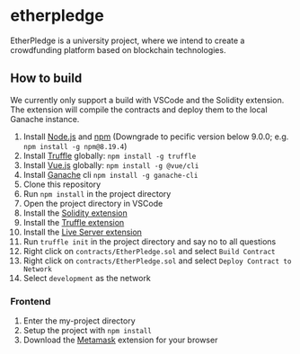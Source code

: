 # etherpledge
EtherPledge is a university project, where we intend to create a crowdfunding platform based on blockchain technologies.

## How to build
We currently only support a build with VSCode and the Solidity extension. The extension will compile the contracts and deploy them to the local Ganache instance.

1. Install [Node.js](https://nodejs.org/en/) and [npm](https://www.npmjs.com/) (Downgrade to pecific version below 9.0.0; e.g. ``npm install -g npm@8.19.4``)
2. Install [Truffle](http://truffleframework.com/) globally: `npm install -g truffle`
3. Install [Vue.js](https://vuejs.org/) globally: `npm install -g @vue/cli`
4. Install [Ganache](http://truffleframework.com/ganache/) cli ``npm install -g ganache-cli``
5. Clone this repository
6. Run `npm install` in the project directory
7. Open the project directory in VSCode
8. Install the [Solidity extension](https://marketplace.visualstudio.com/items?itemName=JuanBlanco.solidity)
9. Install the [Truffle extension](https://marketplace.visualstudio.com/items?itemName=trufflesuite-csi.truffle-vscode)
10. Install the [Live Server extension](https://marketplace.visualstudio.com/items?itemName=ritwickdey.LiveServer)
11. Run `truffle init` in the project directory and say no to all questions
12. Right click on `contracts/EtherPledge.sol` and select `Build Contract`
13. Right click on `contracts/EtherPledge.sol` and select `Deploy Contract to Network`
14. Select `development` as the network

### Frontend
1. Enter the my-project directory
2. Setup the project with `npm install`
3. Download the [Metamask](https://metamask.io/) extension for your browser